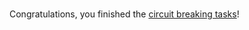 <br>

Congratulations, you finished the [circuit breaking tasks](https://istio.io/latest/docs/tasks/traffic-management/circuit-breaking/)!
